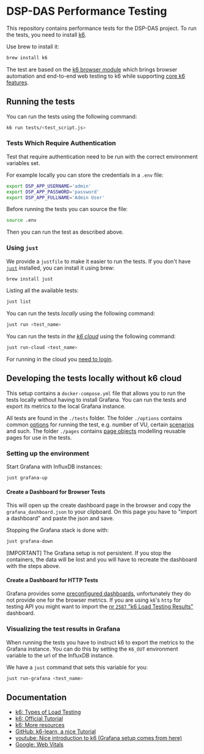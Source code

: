 # DSP-DAS Performance Testing

This repository contains performance tests for the DSP-DAS project.
To run the tests, you need to install [k6](https://k6.io/).

Use brew to install it:

```sh
brew install k6
```

The test are based on the [k6 browser module](https://k6.io/docs/using-k6-browser/overview/) which brings browser automation and end-to-end web testing to k6 while supporting [core k6 features](https://k6.io/docs/using-k6/http-requests/).

## Running the tests

You can run the tests using the following command:

```sh
k6 run tests/<test_script.js>
```

### Tests Which Require Authentication

Test that require authentication need to be run with the correct environment variables set.

For example locally you can store the credentials in a `.env` file:

```sh
export DSP_APP_USERNAME='admin'
export DSP_APP_PASSWORD='password'
export DSP_APP_FULLNAME='Admin User'
```

Before running the tests you can source the file:

```sh
source .env
```

Then you can run the test as described above.

### Using `just`

We provide a `justfile` to make it easier to run the tests.
If you don't have [`just`](https://just.systems/man/en/) installed, you can install it using brew:

```sh
brew install just
```

Listing all the available tests:

```sh
just list
```

You can run the tests _locally_ using the following command:

```sh
just run <test_name>
```

You can run the tests _in the [k6 cloud](https://k6.io/docs/cloud/)_ using the following command:

```sh
just run-cloud <test_name>
```

For running in the cloud you [need to login](https://k6.io/docs/cloud/creating-and-running-a-test/cloud-tests-from-the-cli/#run-test-on-the-cli).

## Developing the tests locally without k6 cloud

This setup contains a `docker-compose.yml` file that allows you to run the tests locally without having to install Grafana. You can run the tests and export its metrics to the local Grafana instance.

All tests are found in the `./tests` folder.
The folder `./options` contains common [options](https://k6.io/docs/using-k6/k6-options/) for running the test, e.g. number of VU, certain [scenarios](https://k6.io/docs/using-k6/scenarios/) and such.
The folder `./pages` contains [page objects](https://martinfowler.com/bliki/PageObject.html) modelling reusable pages for use in the tests.

### Setting up the environment

Start Grafana with InfluxDB instances:

```sh
just grafana-up
```

#### Create a Dashboard for Browser Tests

This will open up the create dashboard page in the browser and copy the `grafana_dashboard.json` to your clipboard. On this page you have to "import a dashboard" and paste the json and save.

Stopping the Grafana stack is done with:

```sh
just grafana-down
```

[IMPORTANT] The Grafana setup is not persistent. If you stop the containers, the data will be lost and you will have to recreate the dashboard with the steps above.

#### Create a Dashboard for HTTP Tests

Grafana provides some [preconfigured dashboards](https://grafana.com/grafana/dashboards/?search=k6), unfortunately they do not provide one for the browser metrics.
If you are using `k6`'s `http` for testing API you might want to import the [nr `2587` "k6 Load Testing Results"](https://grafana.com/grafana/dashboards/2587-k6-load-testing-results/) dashboard.

### Visualizing the test results in Grafana

When running the tests you have to instruct k6 to export the metrics to the Grafana instance. You can do this by setting the `K6_OUT` environment variable to the url of the InfluxDB instance.

We have a `just` command that sets this variable for you:

```sh
just run-grafana <test_name>
```

## Documentation

- [k6: Types of Load Testing](https://grafana.com/load-testing/types-of-load-testing/)
- [k6: Official Tutorial](https://k6.io/docs/examples/tutorials/get-started-with-k6/)
- [k6: More resources](https://k6.io/docs/get-started/resources/)
- [GitHub: k6-learn, a nice Tutorial](https://github.com/grafana/k6-learn/blob/main/Modules/II-k6-Foundations/01-Getting-started-with-k6-OSS.md)
- [youtube: Nice introduction to k6 (Grafana setup comes from here)](https://www.youtube.com/watch?v=Hu1K2ZGJ_K4)
- [Google: Web Vitals](https://web.dev/vitals/)

```

```
